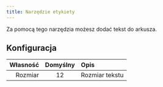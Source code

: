 ```yaml
---
title: Narzędzie etykiety
---
```


Za pomocą tego narzędzia możesz dodać tekst do arkusza.

## Konfiguracja

| Własność | Domyślny | Opis           |
| -------: | :------: | :------------- |
|  Rozmiar |    12    | Rozmiar tekstu |

